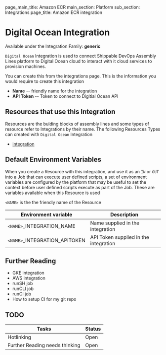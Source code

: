 page_main_title: Amazon ECR
main_section: Platform
sub_section: Integrations
page_title: Amazon ECR integration

# Digital Ocean Integration

Available under the Integration Family: **generic**

`Digital Ocean` Integration is used to connect Shippable DevOps Assembly Lines platform to Digital Ocean cloud to interact with it cloud services to provision machines.

You can create this from the integrations page. This is the information you would require to create this integration

* **Name** -- friendly name for the integration
* **API Token** -- Token to connect to Digitial Ocean API

## Resources that use this Integration
Resources are the bulding blocks of assembly lines and some types of resource refer to Integrations by their name. The following Resources Types can created with `Digital Ocean` Integration 

* [integration]()

## Default Environment Variables
When you create a Resource with this integration, and use it as an `IN` or `OUT` into a Job that can execute user defined scripts, a set of environment variables are configured by the platform that may be useful to set the context before user defined scripts execute as part of the Job. These are variables available when this Resource is used

`<NAME>` is the the friendly name of the Resource

| Environment variable						         | Description        |
| ------			 							         |----------------- |
| `<NAME>`\_INTEGRATION\_NAME       | Name supplied in the integration |
| `<NAME>`\_INTEGRATION\_APITOKEN   | API Token supplied in the integration |

## Further Reading
* GKE integration
* AWS integration
* runSH job
* runCLI job
* runCI job
* How to setup CI for my git repo

## TODO
| Tasks   |      Status    |
|----------|-------------|
| Hotlinking |  Open |
| Further Reading needs thinking|  Open |
